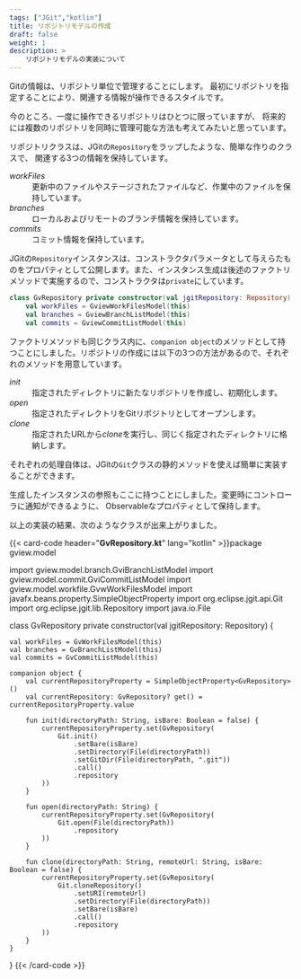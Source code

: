 ```yaml
---
tags: ["JGit","kotlin"]
title: リポジトリモデルの作成
draft: false
weight: 1
description: >
    リポジトリモデルの実装について
---
```


Gitの情報は、リポジトリ単位で管理することにします。
最初にリポジトリを指定することにより、関連する情報が操作できるスタイルです。

今のところ、一度に操作できるリポジトリはひとつに限っていますが、
将来的には複数のリポジトリを同時に管理可能な方法も考えてみたいと思っています。

リポジトリクラスは、JGitの`Repository`をラップしたような、簡単な作りのクラスで、
関連する3つの情報を保持しています。

<dl>
<dt><em>workFiles</em></dt>
<dd>更新中のファイルやステージされたファイルなど、作業中のファイルを保持しています。</dd>
<dt><em>branches</em></dt>
<dd>ローカルおよびリモートのブランチ情報を保持しています。</dd>
<dt><em>commits</em></dt>
<dd>コミット情報を保持しています。</dd>
</dl>

JGitの`Repository`インスタンスは、コンストラクタパラメータとして与えらたものをプロパティとして公開します。また、インスタンス生成は後述のファクトリメソッドで実施するので、コンストラクタは`private`にしています。

```kotlin
class GvRepository private constructor(val jgitRepository: Repository) {
    val workFiles = GviewWorkFilesModel(this)
    val branches = GviewBranchListModel(this)
    val commits = GviewCommitListModel(this)
```

ファクトリメソッドも同じクラス内に、`companion object`のメソッドとして持つことにしました。リポジトリの作成には以下の3つの方法があるので、それぞれのメソッドを用意しています。

<dl>
<dt><em>init</em></dt>
<dd>指定されたディレクトリに新たなリポジトリを作成し、初期化します。</dd>
<dt><em>open</em></dt>
<dd>指定されたディレクトリをGitリポジトリとしてオープンします。</dd>
<dt><em>clone</em></dt>
<dd>指定されたURLから<em>clone</em>を実行し、同じく指定されたディレクトリに格納します。</dd>
</dl>

それぞれの処理自体は、JGitの`Git`クラスの静的メソッドを使えば簡単に実装することができます。

生成したインスタンスの参照もここに持つことにしました。変更時にコントローラに通知ができるように、
Observableなプロパティとして保持します。


以上の実装の結果、次のようなクラスが出来上がりました。

{{< card-code header="**GvRepository.kt**" lang="kotlin" >}}package gview.model

import gview.model.branch.GviBranchListModel
import gview.model.commit.GviCommitListModel
import gview.model.workfile.GvwWorkFilesModel
import javafx.beans.property.SimpleObjectProperty
import org.eclipse.jgit.api.Git
import org.eclipse.jgit.lib.Repository
import java.io.File

class GvRepository private constructor(val jgitRepository: Repository) {

    val workFiles = GvWorkFilesModel(this)
    val branches = GvBranchListModel(this)
    val commits = GvCommitListModel(this)

    companion object {
        val currentRepositoryProperty = SimpleObjectProperty<GvRepository>()
        val currentRepository: GvRepository? get() = currentRepositoryProperty.value

        fun init(directoryPath: String, isBare: Boolean = false) {
            currentRepositoryProperty.set(GvRepository(
                Git.init()
                    .setBare(isBare)
                    .setDirectory(File(directoryPath))
                    .setGitDir(File(directoryPath, ".git"))
                    .call()
                    .repository
            ))
        }

        fun open(directoryPath: String) {
            currentRepositoryProperty.set(GvRepository(
                Git.open(File(directoryPath))
                    .repository
            ))
        }

        fun clone(directoryPath: String, remoteUrl: String, isBare: Boolean = false) {
            currentRepositoryProperty.set(GvRepository(
                Git.cloneRepository()
                    .setURI(remoteUrl)
                    .setDirectory(File(directoryPath))
                    .setBare(isBare)
                    .call()
                    .repository
            ))
        }
    }
}
{{< /card-code >}}
